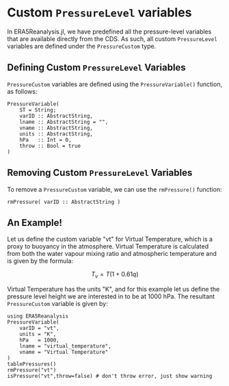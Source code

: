 # Custom `PressureLevel` variables

In ERA5Reanalysis.jl, we have predefined all the pressure-level variables that are available directly from the CDS.  As such, all custom `PressureLevel` variables are defined under the `PressureCustom` type.

## Defining Custom `PressureLevel` Variables

`PressureCustom` variables are defined using the `PressureVariable()` function, as follows:
```@docs
PressureVariable(
    ST = String;
    varID :: AbstractString,
    lname :: AbstractString = "",
    vname :: AbstractString,
    units :: AbstractString,
    hPa   :: Int = 0,
    throw :: Bool = true
)
```

## Removing Custom `PressureLevel` Variables

To remove a `PressureCustom` variable, we can use the `rmPressure()` function:
```@docs
rmPressure( varID :: AbstractString )
```

## An Example!

Let us define the custom variable "vt" for Virtual Temperature, which is a proxy to buoyancy in the atmosphere.  Virtual Temperature is calculated from both the water vapour mixing ratio and atmospheric temperature and is given by the formula:

$$T_v = T(1+0.61q)$$

Virtual Temperature has the units "K", and for this example let us define the pressure level height we are interested in to be at 1000 hPa.  The resultant `PressureCustom` variable is given by:

```@repl
using ERA5Reanalysis
PressureVariable(
    varID = "vt",
    units = "K",
    hPa   = 1000,
    lname = "virtual_temperature",
    vname = "Virtual Temperature"
)
tablePressures()
rmPressure("vt")
isPressure("vt",throw=false) # don't throw error, just show warning
```